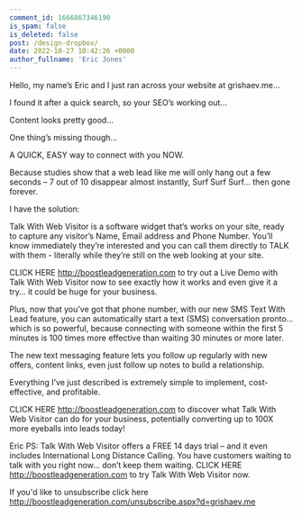 ```yaml
---
comment_id: 1666867346190
is_spam: false
is_deleted: false
post: /design-dropbox/
date: 2022-10-27 10:42:26 +0000
author_fullname: 'Eric Jones'
---
```


Hello, my name’s Eric and I just ran across your website at grishaev.me...

I found it after a quick search, so your SEO’s working out…

Content looks pretty good…

One thing’s missing though…

A QUICK, EASY way to connect with you NOW.

Because studies show that a web lead like me will only hang out a few seconds – 7 out of 10 disappear almost instantly, Surf Surf Surf… then gone forever.

I have the solution:

Talk With Web Visitor is a software widget that’s works on your site, ready to capture any visitor’s Name, Email address and Phone Number.  You’ll know immediately they’re interested and you can call them directly to TALK with them - literally while they’re still on the web looking at your site.

CLICK HERE http://boostleadgeneration.com to try out a Live Demo with Talk With Web Visitor now to see exactly how it works and even give it a try… it could be huge for your business.

Plus, now that you’ve got that phone number, with our new SMS Text With Lead feature, you can automatically start a text (SMS) conversation pronto… which is so powerful, because connecting with someone within the first 5 minutes is 100 times more effective than waiting 30 minutes or more later.

The new text messaging feature lets you follow up regularly with new offers, content links, even just follow up notes to build a relationship.

Everything I’ve just described is extremely simple to implement, cost-effective, and profitable.
 
CLICK HERE http://boostleadgeneration.com to discover what Talk With Web Visitor can do for your business, potentially converting up to 100X more eyeballs into leads today!

Eric
PS: Talk With Web Visitor offers a FREE 14 days trial – and it even includes International Long Distance Calling. 
You have customers waiting to talk with you right now… don’t keep them waiting. 
CLICK HERE http://boostleadgeneration.com to try Talk With Web Visitor now.

If you'd like to unsubscribe click here http://boostleadgeneration.com/unsubscribe.aspx?d=grishaev.me

